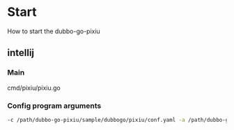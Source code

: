 # Start

How to start the dubbo-go-pixiu

## intellij

### Main

cmd/pixiu/pixiu.go

### Config program arguments

```bash
-c /path/dubbo-go-pixiu/sample/dubbogo/pixiu/conf.yaml -a /path/dubbo-go-pixiu/sample/dubbogo/pixiu/api_config.yaml
```

